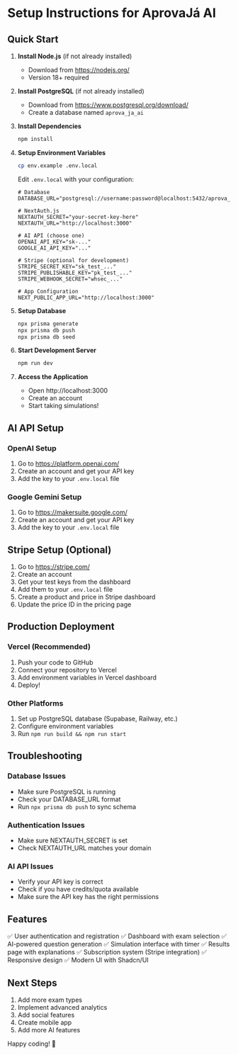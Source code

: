 # Setup Instructions for AprovaJá AI

## Quick Start

1. **Install Node.js** (if not already installed)
   - Download from https://nodejs.org/
   - Version 18+ required

2. **Install PostgreSQL** (if not already installed)
   - Download from https://www.postgresql.org/download/
   - Create a database named `aprova_ja_ai`

3. **Install Dependencies**
   ```bash
   npm install
   ```

4. **Setup Environment Variables**
   ```bash
   cp env.example .env.local
   ```
   
   Edit `.env.local` with your configuration:
   ```env
   # Database
   DATABASE_URL="postgresql://username:password@localhost:5432/aprova_ja_ai"
   
   # NextAuth.js
   NEXTAUTH_SECRET="your-secret-key-here"
   NEXTAUTH_URL="http://localhost:3000"
   
   # AI API (choose one)
   OPENAI_API_KEY="sk-..."
   GOOGLE_AI_API_KEY="..."
   
   # Stripe (optional for development)
   STRIPE_SECRET_KEY="sk_test_..."
   STRIPE_PUBLISHABLE_KEY="pk_test_..."
   STRIPE_WEBHOOK_SECRET="whsec_..."
   
   # App Configuration
   NEXT_PUBLIC_APP_URL="http://localhost:3000"
   ```

5. **Setup Database**
   ```bash
   npx prisma generate
   npx prisma db push
   npx prisma db seed
   ```

6. **Start Development Server**
   ```bash
   npm run dev
   ```

7. **Access the Application**
   - Open http://localhost:3000
   - Create an account
   - Start taking simulations!

## AI API Setup

### OpenAI Setup
1. Go to https://platform.openai.com/
2. Create an account and get your API key
3. Add the key to your `.env.local` file

### Google Gemini Setup
1. Go to https://makersuite.google.com/
2. Create an account and get your API key
3. Add the key to your `.env.local` file

## Stripe Setup (Optional)

1. Go to https://stripe.com/
2. Create an account
3. Get your test keys from the dashboard
4. Add them to your `.env.local` file
5. Create a product and price in Stripe dashboard
6. Update the price ID in the pricing page

## Production Deployment

### Vercel (Recommended)
1. Push your code to GitHub
2. Connect your repository to Vercel
3. Add environment variables in Vercel dashboard
4. Deploy!

### Other Platforms
1. Set up PostgreSQL database (Supabase, Railway, etc.)
2. Configure environment variables
3. Run `npm run build && npm run start`

## Troubleshooting

### Database Issues
- Make sure PostgreSQL is running
- Check your DATABASE_URL format
- Run `npx prisma db push` to sync schema

### Authentication Issues
- Make sure NEXTAUTH_SECRET is set
- Check NEXTAUTH_URL matches your domain

### AI API Issues
- Verify your API key is correct
- Check if you have credits/quota available
- Make sure the API key has the right permissions

## Features

✅ User authentication and registration
✅ Dashboard with exam selection
✅ AI-powered question generation
✅ Simulation interface with timer
✅ Results page with explanations
✅ Subscription system (Stripe integration)
✅ Responsive design
✅ Modern UI with Shadcn/UI

## Next Steps

1. Add more exam types
2. Implement advanced analytics
3. Add social features
4. Create mobile app
5. Add more AI features

Happy coding! 🚀
